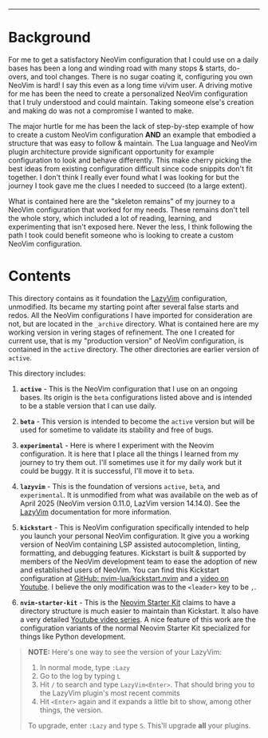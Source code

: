 
<!-- markdownlint-configure-file { "default": "true" } -->
<!-- markdownlint-configure-file { "ul-indent": { "indent": 4, "start_indented": false, "start_indent": 4, } } -->
<!-- markdownlint-configure-file { "line-length": { "line_length": 300 } } -->
<!-- markdownlint-configure-file { "blanks-around-headings": { "lines_above": 2, "lines_below": 0, } } -->
<!-- markdownlint-configure-file { "hr-style": { "style": "---------------", } } -->
<!-- markdownlint-disable MD001 MD012 MD033 MD041 MD045 -->
<!-- see [Markdownlint Documentation](https://docs.superoffice.com/contribute/markdown-guide/markdownlint.html) -->
<!-- see [Markdownlint Schema](https://github.com/DavidAnson/markdownlint/blob/main/schema/.markdownlint.jsonc) -->

<!--
Maintainer:   jeffskinnerbox@yahoo.com / www.jeffskinnerbox.me
Version:      0.0.1
-->

<!--
<div align="center">
<img src="https://raw.githubusercontent.com/jeffskinnerbox/blog/main/content/images/banners-bkgrds/work-in-progress.jpg" title="These materials require additional work and are not ready for general use." align="center" width=420px height=219px>
</div>
-->

---------------


# Background
For me to get a satisfactory NeoVim configuration that I could use on a daily bases
has been a long and winding road with many stops & starts, do-overs, and tool changes.
There is no sugar coating it, configuring you own NeoVim is hard!
I say this even as a long time vi/vim user.
A driving motive for me has been the need to create a personalized NeoVim configuration
that I truly understood and could maintain.
Taking someone else's creation and making do was not a compromise I wanted to make.

The major hurtle for me has been the lack of step-by-step example of how to create a custom NeoVim configuration
**AND** an example that embodied a structure that was easy to follow & maintain.
The Lua language and NeoVim plugin architecture provide significant opportunity
for example configuration to look and behave differently.
This make cherry picking the best ideas from existing configuration difficult
since code snippits don't fit together.
I don't think I really ever found what I was looking for
but the journey I took gave me the clues I needed to succeed (to a large extent).

What is contained here are the "skeleton remains" of my journey to a NeoVim configuration that worked for my needs.
These remains don't tell the whole story, which included a lot of reading, learning, and experimenting that isn't exposed here.
Never the less, I think following the path I took could benefit someone who is looking to create a custom NeoVim configuration.


# Contents
This directory contains as it foundation the [LazyVim][06] configuration, unmodified.
Its became my starting point after several false starts and redos.
All the NeoVim configurations I have imported for consideration are not, but are located in the `_archive` directory.
What is contained here are my working version in vering stages of refinement.
The one I created for current use, that is my "production version" of NeoVim configuration,
is contained in the `active` directory.
The other directories are earlier version of `active`.

This directory includes:

1. **`active`** - This is the NeoVim configuration that I use on an ongoing bases.
Its origin is the `beta` configurations listed above
and is intended to be a stable version that I can use daily.

1. **`beta`** - This version is intended to become the `active` version
but will be used for sometime to validate its stability and free of bugs.

1. **`experimental`** - Here is where I experiment with the Neovim configuration.
It is here that I place all the things I learned from my journey to try them out.
I'll sometimes use it for my daily work but it could be buggy.
It it is successful, I'll move it to `beta`.

1. **`lazyvim`** - This is the foundation of versions `active`, `beta`, and `experimental`.
It is unmodified from what was availabile on the web as of April 2025
(NeoVim version 0.11.0, LazVim version 14.14.0).
See the [LazyVim][06] documentation for more information.

1. **`kickstart`** - This is NeoVim configuration specifically intended to help you launch your personal NeoVim configuration.
It give you a working version of NeoVim containing LSP assisted autocompletion, linting, formatting, and debugging features.
Kickstart is built & supported by members of the NeoVim development team to ease the adoption of new and established users of NeoVim.
You can find this Kickstart configuration at [GitHub: nvim-lua/kickstart.nvim][02] and a [video on Youtube][04].
I believe the only modification was to the `<leader>` key to be `,`.

1. **`nvim-starter-kit`** - This is the [Neovim Starter Kit][03] claims to have
a directory structure is much easier to maintain than Kickstart.
It also have a very detailed [Youtube video series][05].
A nice feature of this work are the configuration variants of the normal Neovim Starter Kit
specialized for things like Python development.

>**NOTE:** Here's one way to see the version of your LazyVim:
>
>1. In normal mode, type `:Lazy`
>2. Go to the log by typing `L`
>3. Hit `/` to search and type `LazyVim<Enter>`. That should bring you to the LazyVim plugin's most recent commits
>4. Hit `<Enter>` again and it expands a little bit to show, among other things, the version.
>
>To upgrade, enter `:Lazy` and type `S`. This'll upgrade **all** your plugins.




[02]:https://github.com/nvim-lua/kickstart.nvim
[03]:https://github.com/bcampolo/nvim-starter-kit/tree/main
[04]:https://www.youtube.com/watch?v=m8C0Cq9Uv9o
[05]:https://www.youtube.com/playlist?list=PLD3V7KEd2M-tUghtES9iyl_ERa7sc1-HF
[06]:https://www.lazyvim.org/

